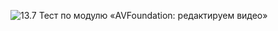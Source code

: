 ![13.7 Тест по модулю «AVFoundation: редактируем видео»](https://i.postimg.cc/51SxjYTK/AVFoundation.png)
